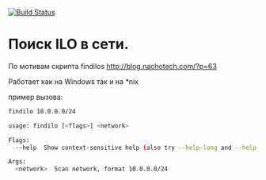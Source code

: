 ﻿[![Build Status](https://drone.io/github.com/hdhog/findilo/status.png)](https://drone.io/github.com/hdhog/findilo/latest)

# Поиск ILO в сети.
По мотивам скрипта findilos http://blog.nachotech.com/?p=63

Работает как на Windows так и на *nix

пример вызова:
```bash
findilo 10.0.0.0/24
```
```bash
usage: findilo [<flags>] <network>

Flags:
  --help  Show context-sensitive help (also try --help-long and --help-man).

Args:
  <network>  Scan network, format 10.0.0.0/24
```
